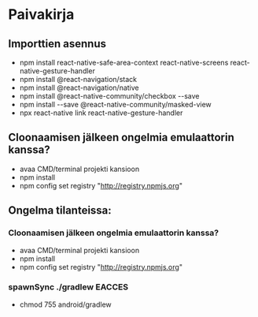 # Paivakirja


## Importtien asennus
 * npm install react-native-safe-area-context react-native-screens react-native-gesture-handler
 * npm install @react-navigation/stack
 * npm install @react-navigation/native
 * npm install @react-native-community/checkbox --save
 * npm install --save @react-native-community/masked-view
 * npx react-native link react-native-gesture-handler




## Cloonaamisen jälkeen ongelmia emulaattorin kanssa?
* avaa CMD/terminal projekti kansioon
* npm install
* npm config set registry "http://registry.npmjs.org"

## Ongelma tilanteissa:

  ### Cloonaamisen jälkeen ongelmia emulaattorin kanssa?
  * avaa CMD/terminal projekti kansioon
  * npm install
  * npm config set registry "http://registry.npmjs.org"

  ### spawnSync ./gradlew EACCES
  * chmod 755 android/gradlew


